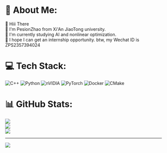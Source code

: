 
# 💫 About Me:
👋 Hiii There<br>👯 I'm PesionZhao from Xi'An JiaoTong university.<br>🌱 I'm currently studying AI and nonlinear optimization.<br>🤔 I hope I can get an internship opportunity. btw, my Wechat ID is ZPS2357394024


# 💻 Tech Stack:
![C++](https://img.shields.io/badge/c++-%2300599C.svg?style=plastic&logo=c%2B%2B&logoColor=white) ![Python](https://img.shields.io/badge/python-3670A0?style=plastic&logo=python&logoColor=ffdd54) ![nVIDIA](https://img.shields.io/badge/cuda-000000.svg?style=plastic&logo=nVIDIA&logoColor=green) ![PyTorch](https://img.shields.io/badge/PyTorch-%23EE4C2C.svg?style=plastic&logo=PyTorch&logoColor=white) ![Docker](https://img.shields.io/badge/docker-%230db7ed.svg?style=plastic&logo=docker&logoColor=white) ![CMake](https://img.shields.io/badge/CMake-%23008FBA.svg?style=plastic&logo=cmake&logoColor=white)
# 📊 GitHub Stats:
![](https://github-readme-stats.vercel.app/api?username=pesionzhao&theme=radical&hide_border=false&include_all_commits=true&count_private=true)<br/>
![](https://github-readme-streak-stats.herokuapp.com/?user=pesionzhao&theme=radical&hide_border=false)<br/>
![](https://github-readme-stats.vercel.app/api/top-langs/?username=pesionzhao&theme=radical&hide_border=false&include_all_commits=true&count_private=true&layout=compact)



---
[![](https://visitcount.itsvg.in/api?id=pesionzhao&icon=0&color=0)](https://visitcount.itsvg.in)

<!-- Proudly created with GPRM ( https://gprm.itsvg.in ) -->
<!--
**pesionzhao/pesionzhao** is a ✨ _special_ ✨ repository because its `README.md` (this file) appears on your GitHub profile.

Here are some ideas to get you started:
## Pin

[![Readme Card](https://github-readme-stats.vercel.app/api/pin/?username=pesionzhao&repo=Seismic_AVO_Inversion)](https://github.com/pesionzhao/Seismic_AVO_Inversion)
[![Readme Card](https://github-readme-stats.vercel.app/api/pin/?username=pesionzhao&repo=Simple_CUDA_NN)](https://github.com/pesionzhao/Simple_CUDA_NN)
[![Readme Card](https://github-readme-stats.vercel.app/api/pin/?username=pesionzhao&repo=Engineer_Vision)](https://github.com/pesionzhao/Engineer_Vision)
- 🔭 I’m currently working on ...
- 🌱 I’m currently learning ...
- 👯 I’m looking to collaborate on ...
- 🤔 I’m looking for help with ...
- 💬 Ask me about ...
- 📫 How to reach me: ...
- 😄 Pronouns: ...
- ⚡ Fun fact: ...
-->

